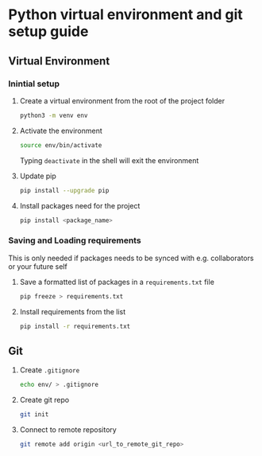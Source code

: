 # Python virtual environment and git setup guide

## Virtual Environment

### Inintial setup

1. Create a virtual environment from the root of the project folder

    ```sh
    python3 -m venv env
    ```

2. Activate the environment

    ```sh
    source env/bin/activate
    ```

    Typing `deactivate` in the shell will exit the environment

3. Update pip

    ```sh
    pip install --upgrade pip
    ```

4. Install packages need for the project

    ```sh
    pip install <package_name>
    ```

### Saving and Loading requirements

This is only needed if packages needs to be synced with e.g. collaborators or your future self

1. Save a formatted list of packages in a `requirements.txt` file

    ```sh
    pip freeze > requirements.txt
    ```

1. Install requirements from the list

    ```sh
    pip install -r requirements.txt
    ```

## Git

1. Create `.gitignore`

    ```sh
    echo env/ > .gitignore
    ```

2. Create git repo

    ```sh
    git init
    ````

3. Connect to remote repository

   ```sh
   git remote add origin <url_to_remote_git_repo>
